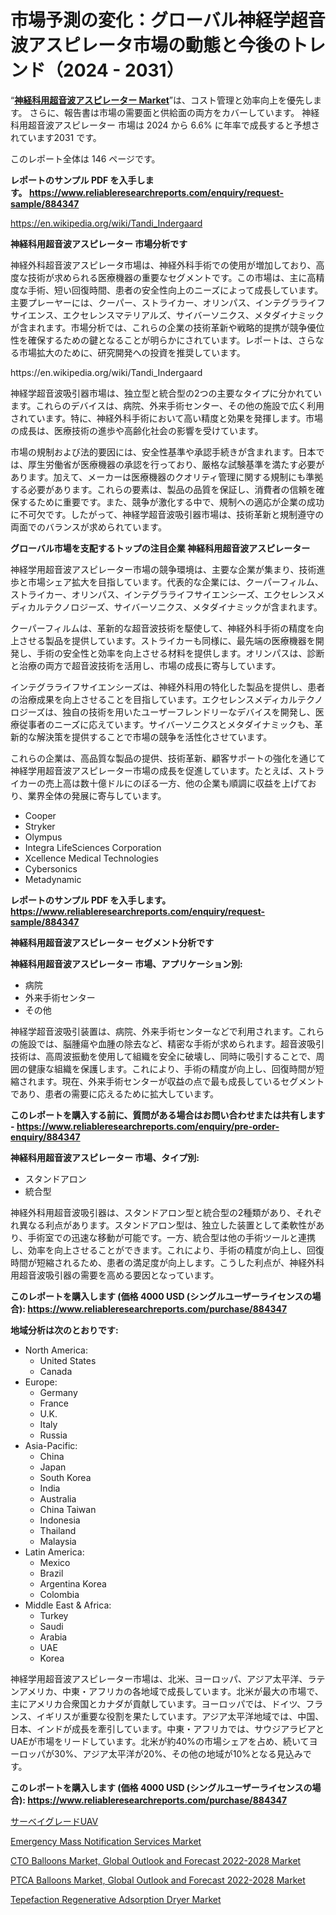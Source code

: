 <p><h1>市場予測の変化：グローバル神経学超音波アスピレータ市場の動態と今後のトレンド（2024 - 2031）</h1></p><p>&ldquo;<strong><a href="https://www.reliableresearchreports.com/neurology-ultrasonic-aspirators-r884347">神経科用超音波アスピレーター Market</a></strong>&rdquo;は、コスト管理と効率向上を優先します。 さらに、報告書は市場の需要面と供給面の両方をカバーしています。 神経科用超音波アスピレーター 市場は 2024 から 6.6% に年率で成長すると予想されています2031 です。</p>
<p>このレポート全体は 146 ページです。</p>
<p><strong>レポートのサンプル PDF を入手します。&nbsp;<a href="https://www.reliableresearchreports.com/enquiry/request-sample/884347">https://www.reliableresearchreports.com/enquiry/request-sample/884347</a></strong></p>
<p><a href="https://en.wikipedia.org/wiki/Tandi_Indergaard">https://en.wikipedia.org/wiki/Tandi_Indergaard</a></p>
<p><strong>神経科用超音波アスピレーター 市場分析です</strong></p>
<p><p>神経外科超音波アスピレータ市場は、神経外科手術での使用が増加しており、高度な技術が求められる医療機器の重要なセグメントです。この市場は、主に高精度な手術、短い回復時間、患者の安全性向上のニーズによって成長しています。主要プレーヤーには、クーパー、ストライカー、オリンパス、インテグラライフサイエンス、エクセレンスマテリアルズ、サイバーソニクス、メタダイナミックが含まれます。市場分析では、これらの企業の技術革新や戦略的提携が競争優位性を確保するための鍵となることが明らかにされています。レポートは、さらなる市場拡大のために、研究開発への投資を推奨しています。</p></p>
<p>https://en.wikipedia.org/wiki/Tandi_Indergaard</p>
<p><p>神経学超音波吸引器市場は、独立型と統合型の2つの主要なタイプに分かれています。これらのデバイスは、病院、外来手術センター、その他の施設で広く利用されています。特に、神経外科手術において高い精度と効果を発揮します。市場の成長は、医療技術の進歩や高齢化社会の影響を受けています。</p><p>市場の規制および法的要因には、安全性基準や承認手続きが含まれます。日本では、厚生労働省が医療機器の承認を行っており、厳格な試験基準を満たす必要があります。加えて、メーカーは医療機器のクオリティ管理に関する規制にも準拠する必要があります。これらの要素は、製品の品質を保証し、消費者の信頼を確保するために重要です。また、競争が激化する中で、規制への適応が企業の成功に不可欠です。したがって、神経学超音波吸引器市場は、技術革新と規制遵守の両面でのバランスが求められています。</p></p>
<p><strong>グローバル市場を支配するトップの注目企業 神経科用超音波アスピレーター</strong></p>
<p><p>神経学用超音波アスピレーター市場の競争環境は、主要な企業が集まり、技術進歩と市場シェア拡大を目指しています。代表的な企業には、クーパーフィルム、ストライカー、オリンパス、インテグラライフサイエンシーズ、エクセレンスメディカルテクノロジーズ、サイバーソニクス、メタダイナミックが含まれます。</p><p>クーパーフィルムは、革新的な超音波技術を駆使して、神経外科手術の精度を向上させる製品を提供しています。ストライカーも同様に、最先端の医療機器を開発し、手術の安全性と効率を向上させる材料を提供します。オリンパスは、診断と治療の両方で超音波技術を活用し、市場の成長に寄与しています。</p><p>インテグラライフサイエンシーズは、神経外科用の特化した製品を提供し、患者の治療成果を向上させることを目指しています。エクセレンスメディカルテクノロジーズは、独自の技術を用いたユーザーフレンドリーなデバイスを開発し、医療従事者のニーズに応えています。サイバーソニクスとメタダイナミックも、革新的な解決策を提供することで市場の競争を活性化させています。</p><p>これらの企業は、高品質な製品の提供、技術革新、顧客サポートの強化を通じて神経学用超音波アスピレーター市場の成長を促進しています。たとえば、ストライカーの売上高は数十億ドルにのぼる一方、他の企業も順調に収益を上げており、業界全体の発展に寄与しています。</p></p>
<p><ul><li>Cooper</li><li>Stryker</li><li>Olympus</li><li>Integra LifeSciences Corporation</li><li>Xcellence Medical Technologies</li><li>Cybersonics</li><li>Metadynamic</li></ul></p>
<p><strong>レポートのサンプル PDF を入手します。 <a href="https://www.reliableresearchreports.com/enquiry/request-sample/884347">https://www.reliableresearchreports.com/enquiry/request-sample/884347</a></strong></p>
<p><strong>神経科用超音波アスピレーター セグメント分析です</strong></p>
<p><strong>神経科用超音波アスピレーター 市場、アプリケーション別:</strong></p>
<p><ul><li>病院</li><li>外来手術センター</li><li>その他</li></ul></p>
<p><p>神経学超音波吸引装置は、病院、外来手術センターなどで利用されます。これらの施設では、脳腫瘍や血腫の除去など、精密な手術が求められます。超音波吸引技術は、高周波振動を使用して組織を安全に破壊し、同時に吸引することで、周囲の健康な組織を保護します。これにより、手術の精度が向上し、回復時間が短縮されます。現在、外来手術センターが収益の点で最も成長しているセグメントであり、患者の需要に応えるために拡大しています。</p></p>
<p><strong>このレポートを購入する前に、質問がある場合はお問い合わせまたは共有します - <a href="https://www.reliableresearchreports.com/enquiry/pre-order-enquiry/884347">https://www.reliableresearchreports.com/enquiry/pre-order-enquiry/884347</a></strong></p>
<p><strong>神経科用超音波アスピレーター 市場、タイプ別:</strong></p>
<p><ul><li>スタンドアロン</li><li>統合型</li></ul></p>
<p><p>神経外科用超音波吸引器は、スタンドアロン型と統合型の2種類があり、それぞれ異なる利点があります。スタンドアロン型は、独立した装置として柔軟性があり、手術室での迅速な移動が可能です。一方、統合型は他の手術ツールと連携し、効率を向上させることができます。これにより、手術の精度が向上し、回復時間が短縮されるため、患者の満足度が向上します。こうした利点が、神経外科用超音波吸引器の需要を高める要因となっています。</p></p>
<p><strong>このレポートを購入します (価格 4000 USD (シングルユーザーライセンスの場合): <a href="https://www.reliableresearchreports.com/purchase/884347">https://www.reliableresearchreports.com/purchase/884347</a></strong></p>
<p><strong>地域分析は次のとおりです:</strong></p>
<p><ul>
    <li>
        North America:
        <ul>
            <li>United States</li>
            <li>Canada</li>
        </ul>
    </li>
    <li>
        Europe:
        <ul>
            <li>Germany</li>
            <li>France</li>
            <li>U.K.</li>
            <li>Italy</li>
            <li>Russia</li>
        </ul>
    </li>
    <li>
        Asia-Pacific:
        <ul>
            <li>China</li>
            <li>Japan</li>
            <li>South Korea</li>
            <li>India</li>
            <li>Australia</li>
            <li>China Taiwan</li>
            <li>Indonesia</li>
            <li>Thailand</li>
            <li>Malaysia</li>
        </ul>
    </li>
    <li>
        Latin America:
        <ul>
            <li>Mexico</li>
            <li>Brazil</li>
            <li>Argentina Korea</li>
            <li>Colombia</li>
        </ul>
    </li>
    <li>
        Middle East & Africa:
        <ul>
            <li>Turkey</li>
            <li>Saudi</li>
            <li>Arabia</li>
            <li>UAE</li>
            <li>Korea</li>
        </ul>
    </li>
    </ul></p>
<p><p>神経学用超音波アスピレーター市場は、北米、ヨーロッパ、アジア太平洋、ラテンアメリカ、中東・アフリカの各地域で成長しています。北米が最大の市場で、主にアメリカ合衆国とカナダが貢献しています。ヨーロッパでは、ドイツ、フランス、イギリスが重要な役割を果たしています。アジア太平洋地域では、中国、日本、インドが成長を牽引しています。中東・アフリカでは、サウジアラビアとUAEが市場をリードしています。北米が約40%の市場シェアを占め、続いてヨーロッパが30%、アジア太平洋が20%、その他の地域が10%となる見込みです。</p></p>
<p><strong>このレポートを購入します (価格 4000 USD (シングルユーザーライセンスの場合): <a href="https://www.reliableresearchreports.com/purchase/884347">https://www.reliableresearchreports.com/purchase/884347</a></strong></p>
<p><p><a href="https://github.com/mohamedbakry57/Market-Research-Report-List-6/blob/main/741127587487.md">サーベイグレードUAV</a></p><p><a href="https://www.linkedin.com/pulse/future-innovation-global-emergency-mass-notification-services-fatje?trackingId=9lVXcd%2FFQTK%2FguhJ2iH%2FRw%3D%3D">Emergency Mass Notification Services Market</a></p><p><a href="https://github.com/vimar16th/Market-Research-Report-List-6/blob/main/cto-balloons-market-global-outlook-and-forecast-2022-2028-market.md">CTO Balloons Market, Global Outlook and Forecast 2022-2028 Market</a></p><p><a href="https://github.com/luckyshygirl/Market-Research-Report-List-6/blob/main/ptca-balloons-market-global-outlook-and-forecast-2022-2028-market.md">PTCA Balloons Market, Global Outlook and Forecast 2022-2028 Market</a></p><p><a href="https://issuu.com/reportprime-2/docs/tepefaction-regenerative-adsorption_225a0b8886f1dc">Tepefaction Regenerative Adsorption Dryer Market</a></p></p>